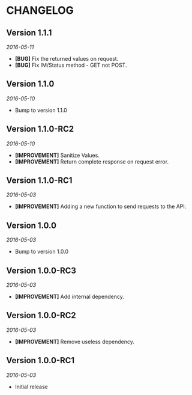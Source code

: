 CHANGELOG
=========

## Version 1.1.1
_2016-05-11_
- **[BUG]** Fix the returned values on request.
- **[BUG]** Fix IM/Status method - GET not POST.

## Version 1.1.0
_2016-05-10_
- Bump to version 1.1.0

## Version 1.1.0-RC2
_2016-05-10_
- **[IMPROVEMENT]** Sanitize Values.
- **[IMPROVEMENT]** Return complete response on request error.

## Version 1.1.0-RC1
_2016-05-03_
- **[IMPROVEMENT]** Adding a new function to send requests to the API.

## Version 1.0.0
_2016-05-03_
- Bump to version 1.0.0

## Version 1.0.0-RC3
_2016-05-03_
- **[IMPROVEMENT]** Add internal dependency.

## Version 1.0.0-RC2
_2016-05-03_
- **[IMPROVEMENT]** Remove useless dependency.

## Version 1.0.0-RC1
_2016-05-03_
- Initial release
